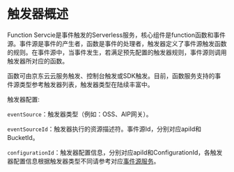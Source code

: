 # 触发器概述

Function Servcie是事件触发的Serverless服务，核心组件是function函数和事件源。事件源是事件的产生者，函数是事件的处理者，触发器定义了事件源触发函数的规则。在事件源中，当事件发生，若满足预先配置的触发器规则，事件源则调用触发器所对应的函数。

   函数可由京东云云服务触发、控制台触发或SDK触发。目前，函数服务支持的事件源类型参考触发器列表，触发器类型在陆续丰富中。

 

触发器配置:


`eventSource`：触发器类型（例如：OSS、AIP网关）。

`eventSourceId`：触发器执行的资源描述符。事件源Id，分别对应apiId和BucketId。

`configurationId`：触发器配置信息，分别对应apiId和ConfigurationId，各触发器配置信息根据触发器类型不同请参考对应[事件源服务](../../invokefunction/triggermanagement/eventsourceservice/eventsource-service.md)。
